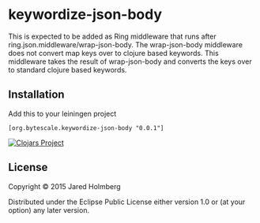 # keywordize-json-body
This is expected to be added as Ring middleware that runs after ring.json.middleware/wrap-json-body. The wrap-json-body middleware does not convert map keys over to clojure based keywords. This middleware takes the result of wrap-json-body and converts the keys over to standard clojure based keywords.

## Installation
Add this to your leiningen project
```
[org.bytescale.keywordize-json-body "0.0.1"]
```

[![Clojars Project](http://clojars.org/org.bytescale.keywordize-json-body/latest-version.svg)](http://clojars.org/org.bytescale.keywordize-json-body)


## License

Copyright © 2015 Jared Holmberg

Distributed under the Eclipse Public License either version 1.0 or (at
your option) any later version.
